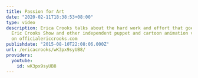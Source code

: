 ```yaml
---
title: Passion for Art
date: "2020-02-11T18:38:53+08:00"
type: video
description: Erica Crooks talks about the hard work and effort that goes into The
  Eric Crooks Show and other independent puppet and cartoon animation videos as seen
  on officialericcrooks.com
publishdate: "2015-08-10T22:08:06.000Z"
url: /ericacrooks/wK3px9syUB8/
providers:
  youtube:
    id: wK3px9syUB8
---
```

